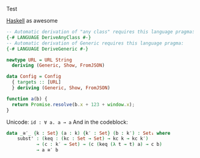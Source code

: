  Test

[Haskell](http://haskell.org/) as awesome

```haskell
-- Automatic derivation of "any class" requires this language pragma:
{-# LANGUAGE DeriveAnyClass #-}
-- Automatic derivation of Generic requires this language pragma:
{-# LANGUAGE DeriveGeneric #-}

newtype URL = URL String
  deriving (Generic, Show, FromJSON)

data Config = Config
  { targets :: [URL]
  } deriving (Generic, Show, FromJSON)
```

```js
function a(b) {
  return Promise.resolve(b.x + 123 + window.x);
}
```

Unicode: `id : ∀ a. a → a`
And in the codeblock:

```agda
data _≅′_ {k : Set} (a : k) {k′ : Set} (b : k′) : Set₁ where
    subst' : (keq : (kc : Set → Set) → kc k → kc k′)
           → (c : k′ → Set) → (c (keq (λ t → t) a) → c b)
           → a ≅′ b
```
